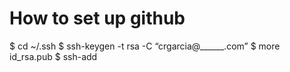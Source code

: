 # How to set up github
$ cd ~/.ssh
$ ssh-keygen -t rsa -C “crgarcia@______.com”
$ more id_rsa.pub
$ ssh-add